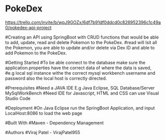 # PokeDex

https://trello.com/invite/b/wpJ9GOZx/6df7b91df0ddcd0c826952396c1c49a0/pokedex-api-project

#Creating an API using SpringBoot with CRUD functions that would be able to add, update, read and delete Pokemon to the PokeDex.
#read will lsit all the Pokemon, you are able to update and/or delete via Dex ID and able to add Pokemon to the PokeDex.

#Getting Started
#To be able  connect to the database make sure the application.properties have the correct data of where the data is saved,
#e.g local sql instance withe the correct mysql workbench username and password also the local host is correctly directed.

#Prerequisites
#Need a JAVA IDE E.g Java Eclipse, SQL Database/Server MySqlWorkBench
#Need IDE for Javascript, HTML and CSS can use Visual Studio Code

#Deployment
#On Java Eclipse run the SpringBoot Application, and input LocalHost:8086 to load the web page

#Built With
#Maven - Dependency Management

#Authors
#Viraj Patel - VirajPatel955
